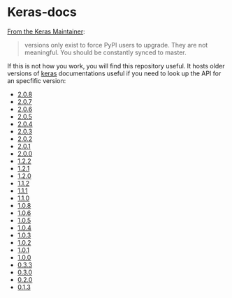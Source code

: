 # Keras-docs

[From the Keras Maintainer](https://twitter.com/fchollet/status/778126537824624641):

> versions only exist to force PyPI users to upgrade. They are not meaningful. You should be constantly synced to master.

If this is not how you work, you will find this repository useful. It hosts older versions of [keras](http://keras.io) documentations useful if you need to look up the API for an specfific version:

* [2.0.8](https://faroit.github.io/keras-docs/2.0.8/)
* [2.0.7](https://faroit.github.io/keras-docs/2.0.7/)
* [2.0.6](https://faroit.github.io/keras-docs/2.0.6/)
* [2.0.5](https://faroit.github.io/keras-docs/2.0.5/)
* [2.0.4](https://faroit.github.io/keras-docs/2.0.4/)
* [2.0.3](https://faroit.github.io/keras-docs/2.0.3/)
* [2.0.2](https://faroit.github.io/keras-docs/2.0.2/)
* [2.0.1](https://faroit.github.io/keras-docs/2.0.1/)
* [2.0.0](https://faroit.github.io/keras-docs/2.0.0/)
* [1.2.2](https://faroit.github.io/keras-docs/1.2.2/)
* [1.2.1](https://faroit.github.io/keras-docs/1.2.1/)
* [1.2.0](https://faroit.github.io/keras-docs/1.2.0/)
* [1.1.2](https://faroit.github.io/keras-docs/1.1.2/)
* [1.1.1](https://faroit.github.io/keras-docs/1.1.1/)
* [1.1.0](https://faroit.github.io/keras-docs/1.1.0/)
* [1.0.8](https://faroit.github.io/keras-docs/1.0.8/)
* [1.0.6](https://faroit.github.io/keras-docs/1.0.6/)
* [1.0.5](https://faroit.github.io/keras-docs/1.0.5/)
* [1.0.4](https://faroit.github.io/keras-docs/1.0.4/)
* [1.0.3](https://faroit.github.io/keras-docs/1.0.3/)
* [1.0.2](https://faroit.github.io/keras-docs/1.0.2/)
* [1.0.1](https://faroit.github.io/keras-docs/1.0.1/)
* [1.0.0](https://faroit.github.io/keras-docs/1.0.0/)
* [0.3.3](https://faroit.github.io/keras-docs/0.3.3/)
* [0.3.0](https://faroit.github.io/keras-docs/0.3.0/)
* [0.2.0](https://faroit.github.io/keras-docs/0.2.0/)
* [0.1.3](https://faroit.github.io/keras-docs/0.1.3/)
